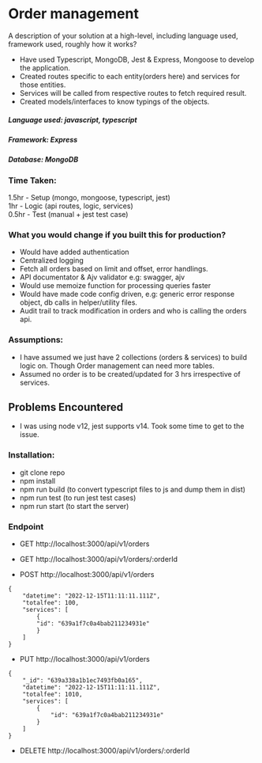 # Order management


A description of your solution at a high-level, including language used, framework used, roughly how it works?
- Have used Typescript, MongoDB, Jest & Express, Mongoose to develop the application.
- Created routes specific to each entity(orders here) and services for those entities.
- Services will be called from respective routes to fetch required result.
- Created models/interfaces to know typings of the objects.

##### Language used: javascript, typescript
##### Framework: Express
##### Database: MongoDB


### Time Taken:
1.5hr - Setup (mongo, mongoose, typescript, jest)<br>
1hr - Logic (api routes, logic, services)<br>
0.5hr - Test (manual + jest test case)<br>

### What you would change if you built this for production?
- Would have added authentication
- Centralized logging
- Fetch all orders based on limit and offset, error handlings.
- API documentator & Ajv validator e.g: swagger, ajv
- Would use memoize function for processing queries faster
- Would have made code config driven, e.g: generic error response object, db calls in helper/utility files.
- Audit trail to track modification in orders and who is calling the orders api.

### Assumptions:
- I have assumed we just have 2 collections (orders & services) to build logic on. Though Order management can need more tables.
- Assumed no order is to be created/updated for 3 hrs irrespective of services.

## Problems Encountered
- I was using node v12, jest supports v14. Took some time to get to the issue.



### Installation:
- git clone repo
- npm install
- npm run build (to convert typescript files to js and dump them in dist)
- npm run test (to run jest test cases)
- npm run start (to start the server)

### Endpoint
- GET http://localhost:3000/api/v1/orders

- GET http://localhost:3000/api/v1/orders/:orderId

- POST http://localhost:3000/api/v1/orders 
```
{
    "datetime": "2022-12-15T11:11:11.111Z",
    "totalfee": 100,
    "services": [
        {
        "id": "639a1f7c0a4bab211234931e"
        }
    ]
}
```

- PUT http://localhost:3000/api/v1/orders
```
{
    "_id": "639a338a1b1ec7493fb0a165",
    "datetime": "2022-12-15T11:11:11.111Z",
    "totalfee": 1010,
    "services": [
        {
            "id": "639a1f7c0a4bab211234931e"
        }
    ]
}
```
- DELETE http://localhost:3000/api/v1/orders/:orderId

